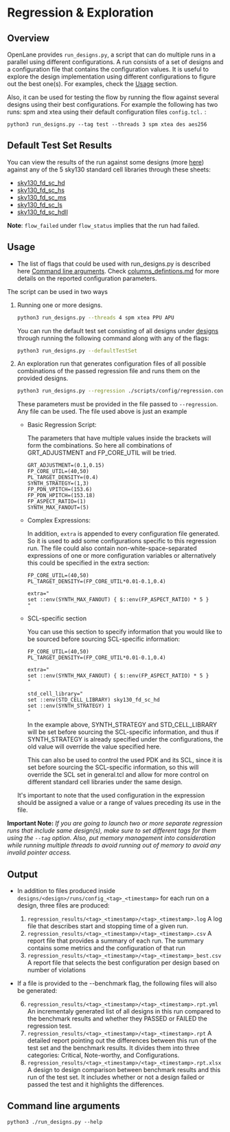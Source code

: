 # Regression & Exploration
## Overview
OpenLane provides `run_designs.py`, a script that can do multiple runs in a parallel using different configurations. A run consists of a set of designs and a configuration file that contains the configuration values. It is useful to explore the design implementation using different configurations to figure out the best one(s). For examples, check the [Usage](#usage) section. 

Also, it can be used for testing the flow by running the flow against several designs using their best configurations. For example the following has two runs: spm and xtea using their default configuration files `config.tcl.` :
```
python3 run_designs.py --tag test --threads 3 spm xtea des aes256 
```
## Default Test Set Results

You can view the results of the run against some designs (more [here](#usage)) against any of the 5 sky130 standard cell libraries through these sheets:

- [sky130_fd_sc_hd](https://github.com/The-OpenROAD-Project/openlane/blob/master/regression_results/benchmark_results/SW_HD.csv)
- [sky130_fd_sc_hs](https://github.com/The-OpenROAD-Project/openlane/blob/master/regression_results/benchmark_results/SW_HS.csv)
- [sky130_fd_sc_ms](https://github.com/The-OpenROAD-Project/openlane/blob/master/regression_results/benchmark_results/SW_MS.csv)
- [sky130_fd_sc_ls](https://github.com/The-OpenROAD-Project/openlane/blob/master/regression_results/benchmark_results/SW_LS.csv)
- [sky130_fd_sc_hdll](https://github.com/The-OpenROAD-Project/openlane/blob/master/regression_results/benchmark_results/SW_HDLL.csv)

**Note**: `flow_failed` under `flow_status` implies that the run had failed.

## Usage

- The list of flags that could be used with run_designs.py is described here [Command line arguments](#command-line-arguments). Check [columns_defintions.md](../reference/datapoint_definitions.md) for more details on the reported configuration parameters.

The script can be used in two ways

1. Running one or more designs.
   
    ```bash
    python3 run_designs.py --threads 4 spm xtea PPU APU
    ```

    You can run the default test set consisting of all designs under [designs](../../../designs/) through running the following command along with any of the flags:
    
    ```bash
    python3 run_designs.py --defaultTestSet
    ```

2. An exploration run that generates configuration files of all possible combinations of the passed regression file and runs them on the provided designs.
   
    ```bash
    python3 run_designs.py --regression ./scripts/config/regression.config --threads 2 spm xtea
    ```

    These parameters must be provided in the file passed to `--regression`. Any file can be used. The file used above is just an example
    
    - Basic Regression Script:
    
        The parameters that have multiple values inside the brackets will form the combinations. So here all combinations of GRT_ADJUSTMENT and FP_CORE_UTIL will be tried.

        ```
        GRT_ADJUSTMENT=(0.1,0.15)
        FP_CORE_UTIL=(40,50)
        PL_TARGET_DENSITY=(0.4)
        SYNTH_STRATEGY=(1,3)
        FP_PDN_VPITCH=(153.6)
        FP_PDN_HPITCH=(153.18)
        FP_ASPECT_RATIO=(1)
        SYNTH_MAX_FANOUT=(5)

        ```
    
    - Complex Expressions:

        In addition, `extra` is appended to every configuration file generated. So it is used to add some configurations specific to this regression run. The file could also contain non-white-space-separated expressions of one or more configuration variables or alternatively this could be specified in the extra section:
        
        ```
        FP_CORE_UTIL=(40,50)
        PL_TARGET_DENSITY=(FP_CORE_UTIL*0.01-0.1,0.4)
    
        extra="
        set ::env(SYNTH_MAX_FANOUT) { $::env(FP_ASPECT_RATIO) * 5 }
        "
        ```

    - SCL-specific section

        You can use this section to specify information that you would like to be sourced before sourcing SCL-specific information:

        ```
        FP_CORE_UTIL=(40,50)
        PL_TARGET_DENSITY=(FP_CORE_UTIL*0.01-0.1,0.4)
        
        extra="
        set ::env(SYNTH_MAX_FANOUT) { $::env(FP_ASPECT_RATIO) * 5 }
        "
        
        std_cell_library="
        set ::env(STD_CELL_LIBRARY) sky130_fd_sc_hd
        set ::env(SYNTH_STRATEGY) 1
        "
        ```
        In the example above, SYNTH_STRATEGY and STD_CELL_LIBRARY will be set before sourcing the SCL-specific information, and thus if SYNTH_STRATEGY is already specified under the configurations, the old value will override the value specified here.

        This can also be used to control the used PDK and its SCL, since it is set before sourcing the SCL-specific information, so this will override the SCL set in general.tcl and allow for more control on different standard cell libraries under the same design.


    It's important to note that the used configuration in the expression should be assigned a value or a range of values preceding its use in the file.


**Important Note:** *If you are going to launch two or more separate regression runs that include same design(s), make sure to set different tags for them using the `--tag` option. Also, put memory management into consideration while running multiple threads to avoid running out of memory to avoid any invalid pointer access.*

## Output
- In addition to files produced inside `designs/<design>/runs/config_<tag>_<timestamp>` for each run on a design, three files are produced:
    1. `regression_results/<tag>_<timestamp>/<tag>_<timestamp>.log` A log file that describes start and stopping time of a given run.
    2. `regression_results/<tag>_<timestamp>/<tag>_<timestamp>.csv` A report file that provides a summary of each run. The summary contains some metrics and the configuration of that run
    3. `regression_results/<tag>_<timestamp>/<tag>_<timestamp>_best.csv` A report file that selects the best configuration per design based on number of violations

- If a file is provided to the --benchmark flag, the following files will also be generated:

    6. `regression_results/<tag>_<timestamp>/<tag>_<timestamp>.rpt.yml` An incrementaly generated list of all designs in this run compared to the benchmark results and whether they PASSED or FAILED the regression test.
    7. `regression_results/<tag>_<timestamp>/<tag>_<timestamp>.rpt` A detailed report pointing out the differences between this run of the test set and the benchmark results. It divides them into three categories: Critical, Note-worthy, and Configurations.
    8. `regression_results/<tag>_<timestamp>/<tag>_<timestamp>.rpt.xlsx` A design to design comparison between benchmark results and this run of the test set. It includes whether or not a design failed or passed the test and it highlights the differences.


## Command line arguments
`python3 ./run_designs.py --help`